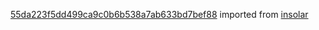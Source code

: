 [55da223f5dd499ca9c0b6b538a7ab633bd7bef88](https://github.com/insolar/insolar/commit/55da223f5dd499ca9c0b6b538a7ab633bd7bef88) imported from [insolar](https://github.com/insolar/insolar)

